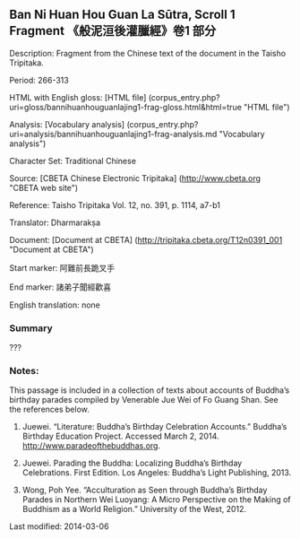 ## Ban Ni Huan Hou Guan La Sūtra, Scroll 1 Fragment 《般泥洹後灌臘經》卷1 部分

Description: Fragment from the Chinese text of the document in the Taisho Tripitaka.

Period: 266-313

HTML with English gloss: [HTML file] (corpus_entry.php?uri=gloss/bannihuanhouguanlajing1-frag-gloss.html&html=true "HTML file")

Analysis: [Vocabulary analysis] (corpus_entry.php?uri=analysis/bannihuanhouguanlajing1-frag-analysis.md "Vocabulary analysis")

Character Set: Traditional Chinese

Source: [CBETA Chinese Electronic Tripitaka] (http://www.cbeta.org "CBETA web site")

Reference: Taisho Tripitaka Vol. 12, no. 391, p. 1114, a7-b1

Translator: Dharmarakṣa

Document: [Document at CBETA] (http://tripitaka.cbeta.org/T12n0391_001 "Document at CBETA")

Start marker: 阿難前長跪叉手

End marker: 諸弟子聞經歡喜

English translation: none

### Summary
???

### Notes:
This passage is included in a collection of texts about accounts of Buddha’s birthday parades compiled by Venerable Jue Wei of Fo Guang Shan. See the references below.

1. Juewei. “Literature: Buddha’s Birthday Celebration Accounts.” Buddha’s Birthday Education Project. Accessed March 2, 2014. <a href="http://www.paradeofthebuddhas.org">http://www.paradeofthebuddhas.org</a>.

2. Juewei. Parading the Buddha: Localizing Buddha’s Birthday Celebrations. First Edition. Los Angeles: Buddha’s Light Publishing, 2013.

3. Wong, Poh Yee. “Acculturation as Seen through Buddha’s Birthday Parades in Northern Wei Luoyang: A Micro Perspective on the Making of Buddhism as a World Religion.” University of the West, 2012.

Last modified: 2014-03-06
